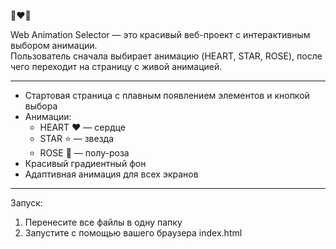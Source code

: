 🌟❤️🌹

Web Animation Selector — это красивый веб-проект с интерактивным выбором анимации.  
Пользователь сначала выбирает анимацию (HEART, STAR, ROSE), после чего переходит на страницу с живой анимацией.

---

- Стартовая страница с плавным появлением элементов и кнопкой выбора
- Анимации:
  - HEART ❤️ — сердце
  - STAR ⭐ — звезда
  - ROSE 🌹 — полу-роза
- Красивый градиентный фон
- Адаптивная анимация для всех экранов

---

Запуск:
1. Перенесите все файлы в одну папку
2. Запустите с помощью вашего браузера index.html


